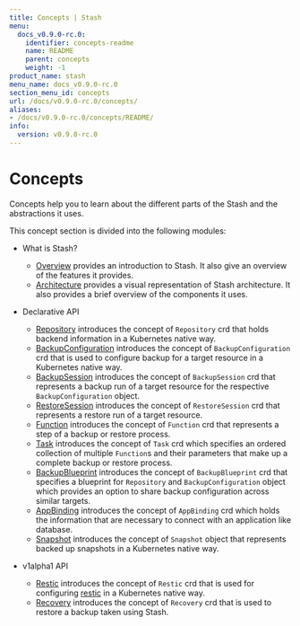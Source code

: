 ```yaml
---
title: Concepts | Stash
menu:
  docs_v0.9.0-rc.0:
    identifier: concepts-readme
    name: README
    parent: concepts
    weight: -1
product_name: stash
menu_name: docs_v0.9.0-rc.0
section_menu_id: concepts
url: /docs/v0.9.0-rc.0/concepts/
aliases:
- /docs/v0.9.0-rc.0/concepts/README/
info:
  version: v0.9.0-rc.0
---
```


# Concepts

Concepts help you to learn about the different parts of the Stash and the abstractions it uses.

This concept section is divided into the following modules:

- What is Stash?
  - [Overview](/docs/v0.9.0-rc.0/concepts/what-is-stash/overview) provides an introduction to Stash. It also give an overview of the features it provides.
  - [Architecture](/docs/v0.9.0-rc.0/concepts/what-is-stash/architecture) provides a visual representation of Stash architecture. It also provides a brief overview of the components it uses.

- Declarative API
  - [Repository](/docs/v0.9.0-rc.0/concepts/crds/repository) introduces the concept of `Repository` crd that holds backend information in a Kubernetes native way.
  - [BackupConfiguration](/docs/v0.9.0-rc.0/concepts/crds/backupconfiguration) introduces the concept of `BackupConfiguration` crd that is used to configure backup for a target resource in a Kubernetes native way.
  - [BackupSession](/docs/v0.9.0-rc.0/concepts/crds/backupsession) introduces the concept of `BackupSession` crd that represents a backup run of a target resource for the respective `BackupConfiguration` object.
  - [RestoreSession](/docs/v0.9.0-rc.0/concepts/crds/restoresession) introduces the concept of `RestoreSession` crd that represents a restore run of a target resource.
  - [Function](/docs/v0.9.0-rc.0/concepts/crds/function) introduces the concept of `Function` crd that represents a step of a backup or restore process.
  - [Task](/docs/v0.9.0-rc.0/concepts/crds/task) introduces the concept of `Task` crd which specifies an ordered collection of multiple `Function`s and their parameters that make up a complete backup or restore process.
  - [BackupBlueprint](/docs/v0.9.0-rc.0/concepts/crds/backupblueprint) introduces the concept of `BackupBlueprint` crd that specifies a blueprint for `Repository` and `BackupConfiguration` object which provides an option to share backup configuration across similar targets.
  - [AppBinding](/docs/v0.9.0-rc.0/concepts/appbinding) introduces the concept of `AppBinding` crd which holds the information that are necessary to connect with an application like database.
  - [Snapshot](/docs/v0.9.0-rc.0/concepts/crds/snapshot) introduces the concept of `Snapshot` object that represents backed up snapshots in a Kubernetes native way.

- v1alpha1 API
  - [Restic](/docs/v0.9.0-rc.0/concepts/crds/v1alpha1/restic) introduces the concept of `Restic` crd that is used for configuring [restic](https://restic.net) in a Kubernetes native way.
  - [Recovery](/docs/v0.9.0-rc.0/concepts/crds/v1alpha1/recovery) introduces the concept of `Recovery` crd that is used to restore a backup taken using Stash.
